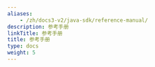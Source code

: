 ```yaml
---
aliases:
    - /zh/docs3-v2/java-sdk/reference-manual/
description: 参考手册
linkTitle: 参考手册
title: 参考手册
type: docs
weight: 5
---
```

